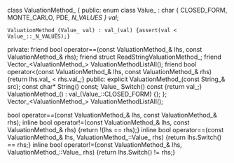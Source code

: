 
class  ValuationMethod_
{
public:
   enum class Value_ : char
   {
      		CLOSED_FORM,
		MONTE_CARLO,
		PDE,
      _N_VALUES
   } val_;
      
    ValuationMethod_(Value_ val) : val_(val) {assert(val < Value_::_N_VALUES);}
private:
    friend  bool operator==(const ValuationMethod_& lhs, const ValuationMethod_& rhs);
	friend struct ReadStringValuationMethod_;
    friend Vector_<ValuationMethod_> ValuationMethodListAll();
	friend bool operator<(const ValuationMethod_& lhs, const ValuationMethod_& rhs){return lhs.val_ < rhs.val_;}
public:
    explicit ValuationMethod_(const String_& src);
    const char* String() const;
   Value_ Switch() const {return val_;}
	ValuationMethod_() : val_(Value_::CLOSED_FORM) {};
};
Vector_<ValuationMethod_> ValuationMethodListAll();

 bool operator==(const ValuationMethod_& lhs, const ValuationMethod_& rhs); 
inline bool operator!=(const ValuationMethod_& lhs, const ValuationMethod_& rhs) {return !(lhs == rhs);}
inline bool operator==(const ValuationMethod_& lhs, ValuationMethod_::Value_ rhs) {return lhs.Switch() == rhs;}
inline bool operator!=(const ValuationMethod_& lhs, ValuationMethod_::Value_ rhs) {return lhs.Switch() != rhs;}
